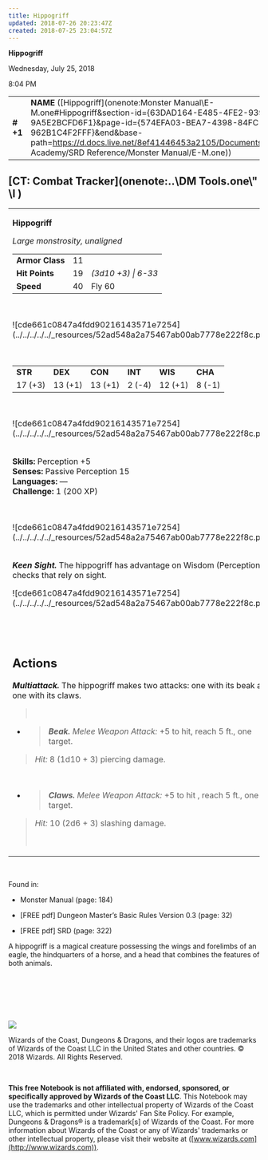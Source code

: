 ```yaml
---
title: Hippogriff
updated: 2018-07-26 20:23:47Z
created: 2018-07-25 23:04:57Z
---
```


**Hippogriff**

Wednesday, July 25, 2018

8:04 PM

|           |                                                                                                                                                                                                                                                                                              |        |        |        |     |       |        |
|-----------|----------------------------------------------------------------------------------------------------------------------------------------------------------------------------------------------------------------------------------------------------------------------------------------------|--------|--------|--------|-----|-------|--------|
| **\# +1** | **NAME** ([Hippogriff](onenote:Monster Manual\\E-M.one#Hippogriff&section-id={63DAD164-E485-4FE2-939F-9A5E2BCFD6F1}&page-id={574EFA03-BEA7-4398-84FC-962B1C4F2FFF}&end&base-path=https://d.docs.live.net/8ef41446453a2105/Documents/Adventure Academy/SRD Reference/Monster Manual/E-M.one)) | **11** | **19** | **19** | \-  | Notes | 200 XP |

## [CT: Combat Tracker](onenote:..\\DM Tools.one\\" \l )

<table><tbody><tr class="odd"><td><p><strong>Hippogriff</strong></p><p><em>Large monstrosity, unaligned<br />
</em></p><table><tbody><tr class="odd"><td><strong>Armor Class</strong></td><td>11</td><td> </td></tr><tr class="even"><td><strong>Hit Points</strong></td><td>19</td><td><em>(3d10 +3) | 6-33</em></td></tr><tr class="odd"><td><strong>Speed</strong></td><td>40</td><td>Fly 60</td></tr></tbody></table><p> </p><p>![cde661c0847a4fdd90216143571e7254](../../../../../_resources/52ad548a2a75467ab00ab7778e222f8c.png)</p><p> </p><table><tbody><tr class="odd"><td><strong>STR</strong></td><td><strong>DEX</strong></td><td><strong>CON</strong></td><td><strong>INT</strong></td><td><strong>WIS</strong></td><td><strong>CHA</strong></td></tr><tr class="even"><td>17 (+3)</td><td>13 (+1)</td><td>13 (+1)</td><td>2 (-4)</td><td>12 (+1)</td><td>8 (-1)</td></tr></tbody></table><p> </p><p>![cde661c0847a4fdd90216143571e7254](../../../../../_resources/52ad548a2a75467ab00ab7778e222f8c.png)</p><p><strong><br />
Skills:</strong> Perception +5<br />
<strong>Senses:</strong> Passive Perception 15<br />
<strong>Languages:</strong> —<br />
<strong>Challenge:</strong> 1 (200 XP)</p><p> </p><p>![cde661c0847a4fdd90216143571e7254](../../../../../_resources/52ad548a2a75467ab00ab7778e222f8c.png)</p><p><em><strong><br />
Keen Sight.</strong></em> The hippogriff has advantage on Wisdom (Perception) checks that rely on sight.</p><p>![cde661c0847a4fdd90216143571e7254](../../../../../_resources/52ad548a2a75467ab00ab7778e222f8c.png)</p><h2 id="section"> </h2><h2 id="actions"><strong>Actions</strong></h2><p><em><strong>Multiattack.</strong></em> The hippogriff makes two attacks: one with its beak and one with its claws.</p><blockquote><p> </p></blockquote><ul><li><blockquote><p><em><strong>Beak.</strong> Melee Weapon Attack:</em> +5 to hit, reach 5 ft., one target.</p></blockquote></li></ul><blockquote><p><em>Hit:</em> 8 (1d10 + 3) piercing damage.</p></blockquote><p> </p><ul><li><blockquote><p><em><strong>Claws.</strong> Melee Weapon Attack:</em> +5 to hit , reach 5 ft., one target.</p></blockquote></li></ul><blockquote><p><em>Hit:</em> 10 (2d6 + 3) slashing damage.</p><p> </p></blockquote></td></tr></tbody></table>

 

Found in:

-   Monster Manual (page: 184)

-   \[FREE pdf\] Dungeon Master’s Basic Rules Version 0.3 (page: 32)

-   \[FREE pdf\] SRD (page: 322)

A hippogriff is a magical creature possessing the wings and forelimbs of an eagle, the hindquarters of a horse, and a head that combines the features of both animals.

 

 

 

![](tmp\media\image2.png)

Wizards of the Coast, Dungeons & Dragons, and their logos are trademarks of Wizards of the Coast LLC in the United States and other countries. © 2018 Wizards. All Rights Reserved.

 

**This free Notebook is not affiliated with, endorsed, sponsored, or specifically approved by Wizards of the Coast LLC**. This Notebook may use the trademarks and other intellectual property of Wizards of the Coast LLC, which is permitted under Wizards' Fan Site Policy. For example, Dungeons & Dragons® is a trademark\[s\] of Wizards of the Coast. For more information about Wizards of the Coast or any of Wizards' trademarks or other intellectual property, please visit their website at ([www.wizards.com](http://www.wizards.com)).
